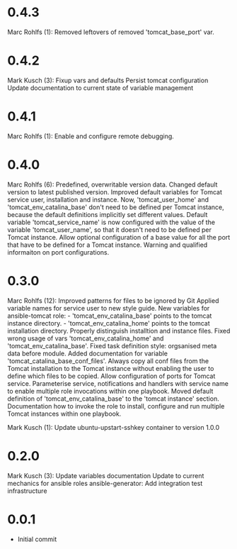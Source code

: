 # 0.4.3

Marc Rohlfs (1):
      Removed leftovers of removed 'tomcat_base_port' var.

# 0.4.2

Mark Kusch (3):
      Fixup vars and defaults
      Persist tomcat configuration
      Update documentation to current state of variable management

# 0.4.1

Marc Rohlfs (1):
      Enable and configure remote debugging.

# 0.4.0

Marc Rohlfs (6):
      Predefined, overwritable version data.
      Changed default version to latest published version.
      Improved default variables for Tomcat service user, installation and instance. Now, 'tomcat_user_home' and 'tomcat_env_catalina_base' don't need to be defined per Tomcat instance, because the default definitions implicitly set different values.
      Default variable 'tomcat_service_name' is now configured with the value of the variable 'tomcat_user_name', so that it doesn't need to be defined per Tomcat instance.
      Allow optional configuration of a base value for all the port that have to be defined for a Tomcat instance.
      Warning and qualified informaiton on port configurations.

# 0.3.0

Marc Rohlfs (12):
      Improved patterns for files to be ignored by Git
      Applied variable names for service user to new style guide.
      New variables for ansible-tomcat role: - 'tomcat\_env\_catalina\_base' points to the tomcat instance directory. - 'tomcat\_env\_catalina\_home' points to the tomcat installation directory.
      Properly distinguish installtion and instance files.
      Fixed wrong usage of vars 'tomcat\_env\_catalina\_home' and 'tomcat\_env\_catalina\_base'.
      Fixed task definition style: orgsanised meta data before module.
      Added documentation for variable 'tomcat_catalina_base_conf_files'.
      Always copy all conf files from the Tomcat installation to the Tomcat instance without enabling the user to define which files to be copied.
      Allow configuration of ports for Tomcat service.
      Parameterise service, notifications and handlers with service name to enable multiple role invocations within one playbook.
      Moved default definition of 'tomcat_env_catalina_base' to the 'tomcat instance' section.
      Documentation how to invoke the role to install, configure and run multiple Tomcat instances within one playbook.

Mark Kusch (1):
      Update ubuntu-upstart-sshkey container to version 1.0.0

# 0.2.0

Mark Kusch (3):
      Update variables documentation
      Update to current mechanics for ansible roles
      ansible-generator: Add integration test infrastructure

# 0.0.1

* Initial commit


<!-- vim: set nofen ts=4 sw=4 et: -->
